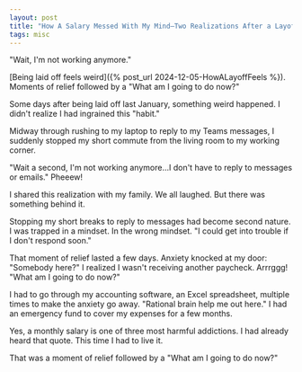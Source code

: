 ```yaml
---
layout: post
title: "How A Salary Messed With My Mind—Two Realizations After a Layoff"
tags: misc
---
```


"Wait, I'm not working anymore."

[Being laid off feels weird]({% post_url 2024-12-05-HowALayoffFeels %}). Moments of relief followed by a "What am I going to do now?"

Some days after being laid off last January, something weird happened. I didn't realize I had ingrained this "habit."

Midway through rushing to my laptop to reply to my Teams messages, I suddenly stopped my short commute from the living room to my working corner.

"Wait a second, I'm not working anymore…I don't have to reply to messages or emails." Pheeew!

I shared this realization with my family. We all laughed. But there was something behind it.

Stopping my short breaks to reply to messages had become second nature. I was trapped in a mindset. In the wrong mindset. "I could get into trouble if I don't respond soon."

That moment of relief lasted a few days. Anxiety knocked at my door: "Somebody here?" I realized I wasn't receiving another paycheck. Arrrggg! "What am I going to do now?"

I had to go through my accounting software, an Excel spreadsheet, multiple times to make the anxiety go away. "Rational brain help me out here." I had an emergency fund to cover my expenses for a few months.

Yes, a monthly salary is one of three most harmful addictions. I had already heard that quote. This time I had to live it.

That was a moment of relief followed by a "What am I going to do now?"
